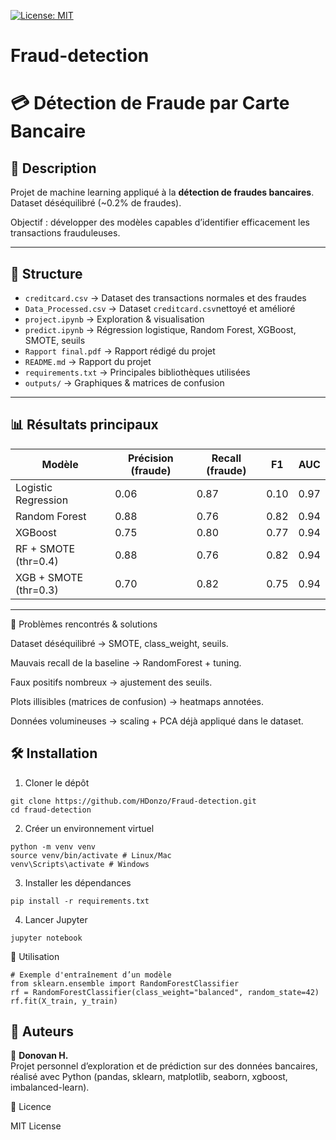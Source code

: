 [![License: MIT](https://img.shields.io/badge/License-MIT-yellow.svg)](./LICENSE)

# Fraud-detection

# 💳 Détection de Fraude par Carte Bancaire

## 📖 Description

Projet de machine learning appliqué à la **détection de fraudes bancaires**.  
Dataset déséquilibré (~0.2% de fraudes).  

Objectif : développer des modèles capables d’identifier efficacement les transactions frauduleuses.

---

## 📂 Structure

- `creditcard.csv` → Dataset des transactions normales et des fraudes
- `Data_Processed.csv` → Dataset `creditcard.csv`nettoyé et amélioré
- `project.ipynb` → Exploration & visualisation  
- `predict.ipynb` → Régression logistique, Random Forest, XGBoost, SMOTE, seuils  
- `Rapport final.pdf` → Rapport rédigé du projet 
- `README.md` → Rapport du projet 
- `requirements.txt` → Principales bibliothèques utilisées
- `outputs/` → Graphiques & matrices de confusion  

---

## 📊 Résultats principaux
| Modèle                | Précision (fraude) | Recall (fraude) | F1   | AUC   |
|------------------------|-------------------|----------------|------|-------|
| Logistic Regression    | 0.06              | 0.87           | 0.10 | 0.97  |
| Random Forest          | 0.88              | 0.76           | 0.82 | 0.94  |
| XGBoost                | 0.75              | 0.80           | 0.77 | 0.94  |
| RF + SMOTE (thr=0.4)   | 0.88              | 0.76           | 0.82 | 0.94  |
| XGB + SMOTE (thr=0.3)  | 0.70              | 0.82           | 0.75 | 0.94  |

---


📌 Problèmes rencontrés & solutions

Dataset déséquilibré → SMOTE, class_weight, seuils.

Mauvais recall de la baseline → RandomForest + tuning.

Faux positifs nombreux → ajustement des seuils.

Plots illisibles (matrices de confusion) → heatmaps annotées.

Données volumineuses → scaling + PCA déjà appliqué dans le dataset.


## 🛠️ Installation

1) Cloner le dépôt

```
git clone https://github.com/HDonzo/Fraud-detection.git
cd fraud-detection
```

2) Créer un environnement virtuel

```
python -m venv venv
source venv/bin/activate # Linux/Mac
venv\Scripts\activate # Windows
```

3) Installer les dépendances

```
pip install -r requirements.txt
```

4) Lancer Jupyter

```
jupyter notebook
```

🚀 Utilisation

```
# Exemple d'entraînement d’un modèle
from sklearn.ensemble import RandomForestClassifier
rf = RandomForestClassifier(class_weight="balanced", random_state=42)
rf.fit(X_train, y_train)
```



## 📌 Auteurs

👤 **Donovan H.**  
Projet personnel d’exploration et de prédiction sur des données bancaires, réalisé avec Python (pandas, sklearn, matplotlib, seaborn, xgboost, imbalanced-learn).



📜 Licence

MIT License

